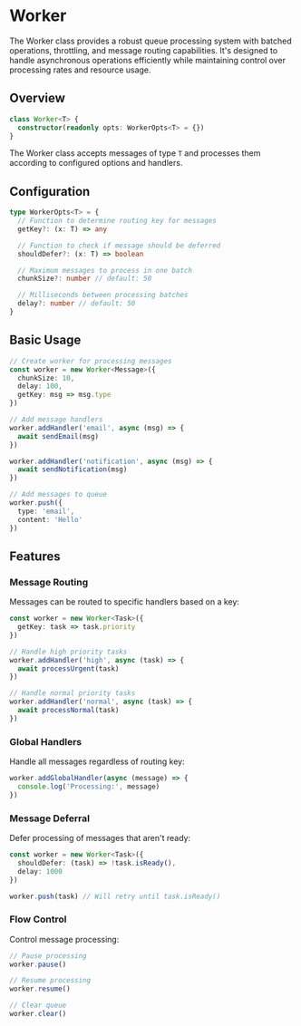 # Worker

The Worker class provides a robust queue processing system with batched operations, throttling, and message routing capabilities. It's designed to handle asynchronous operations efficiently while maintaining control over processing rates and resource usage.

## Overview

```typescript
class Worker<T> {
  constructor(readonly opts: WorkerOpts<T> = {})
}
```

The Worker class accepts messages of type `T` and processes them according to configured options and handlers.

## Configuration

```typescript
type WorkerOpts<T> = {
  // Function to determine routing key for messages
  getKey?: (x: T) => any

  // Function to check if message should be deferred
  shouldDefer?: (x: T) => boolean

  // Maximum messages to process in one batch
  chunkSize?: number // default: 50

  // Milliseconds between processing batches
  delay?: number // default: 50
}
```

## Basic Usage

```typescript
// Create worker for processing messages
const worker = new Worker<Message>({
  chunkSize: 10,
  delay: 100,
  getKey: msg => msg.type
})

// Add message handlers
worker.addHandler('email', async (msg) => {
  await sendEmail(msg)
})

worker.addHandler('notification', async (msg) => {
  await sendNotification(msg)
})

// Add messages to queue
worker.push({
  type: 'email',
  content: 'Hello'
})
```

## Features

### Message Routing

Messages can be routed to specific handlers based on a key:

```typescript
const worker = new Worker<Task>({
  getKey: task => task.priority
})

// Handle high priority tasks
worker.addHandler('high', async (task) => {
  await processUrgent(task)
})

// Handle normal priority tasks
worker.addHandler('normal', async (task) => {
  await processNormal(task)
})
```

### Global Handlers

Handle all messages regardless of routing key:

```typescript
worker.addGlobalHandler(async (message) => {
  console.log('Processing:', message)
})
```

### Message Deferral

Defer processing of messages that aren't ready:

```typescript
const worker = new Worker<Task>({
  shouldDefer: (task) => !task.isReady(),
  delay: 1000
})

worker.push(task) // Will retry until task.isReady()
```

### Flow Control

Control message processing:

```typescript
// Pause processing
worker.pause()

// Resume processing
worker.resume()

// Clear queue
worker.clear()
```
